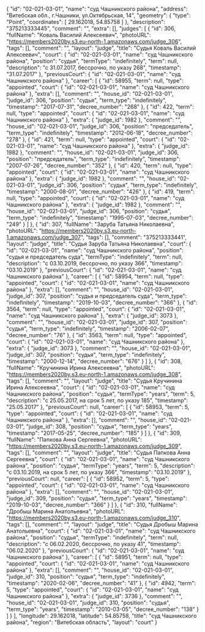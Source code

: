 {
    "id": "02-021-03-01",
    "name": "суд Чашникского района",
    "address": "Витебская обл., г.Чашники, ул.Октябрьская, 14",
    "geometry": {
        "type": "Point",
        "coordinates": [
            29.162018,
            54.85758
        ]
    },
    "description": "375213333445",
    "comment": "",
    "extra": [],
    "judges": [
        {
            "id": 306,
            "fullName": "Коваль Василий Алексеевич",
            "photoURL": "https://members2020by.s3.eu-north-1.amazonaws.com/judge_306",
            "tags": [],
            "comment": "",
            "layout": "judge",
            "title": "Судья Коваль Василий Алексеевич",
            "court": {
                "id": "02-021-03-01",
                "name": "суд Чашникского района",
                "position": "судья",
                "termType": "indefinitely",
                "term": null,
                "description": "c 31.07.2017, бессрочно, по указу 268",
                "timestamp": "31.07.2017"
            },
            "previousCourt": {
                "id": "02-021-03-01",
                "name": "суд Чашникского района"
            },
            "career": [
                {
                    "id": 58955,
                    "term": null,
                    "type": "appointed",
                    "court": {
                        "id": "02-021-03-01",
                        "name": "суд Чашникского района"
                    },
                    "extra": [],
                    "comment": "",
                    "house_id": "02-021-03-01",
                    "judge_id": 306,
                    "position": "судья",
                    "term_type": "indefinitely",
                    "timestamp": "2017-07-31",
                    "decree_number": "268"
                },
                {
                    "id": 422,
                    "term": null,
                    "type": "appointed",
                    "court": {
                        "id": "02-021-03-01",
                        "name": "суд Чашникского района"
                    },
                    "extra": {
                        "judge_id": 1982
                    },
                    "comment": "",
                    "house_id": "02-021-03-01",
                    "judge_id": 306,
                    "position": "председатель",
                    "term_type": "indefinitely",
                    "timestamp": "2012-06-18",
                    "decree_number": "278"
                },
                {
                    "id": 421,
                    "term": null,
                    "type": "appointed",
                    "court": {
                        "id": "02-021-03-01",
                        "name": "суд Чашникского района"
                    },
                    "extra": {
                        "judge_id": 1982
                    },
                    "comment": "",
                    "house_id": "02-021-03-01",
                    "judge_id": 306,
                    "position": "председатель",
                    "term_type": "indefinitely",
                    "timestamp": "2007-07-26",
                    "decree_number": "352"
                },
                {
                    "id": 420,
                    "term": null,
                    "type": "appointed",
                    "court": {
                        "id": "02-021-03-01",
                        "name": "суд Чашникского района"
                    },
                    "extra": {
                        "judge_id": 1982
                    },
                    "comment": "",
                    "house_id": "02-021-03-01",
                    "judge_id": 306,
                    "position": "судья",
                    "term_type": "indefinitely",
                    "timestamp": "2000-08-01",
                    "decree_number": "426"
                },
                {
                    "id": 419,
                    "term": null,
                    "type": "appointed",
                    "court": {
                        "id": "02-021-03-01",
                        "name": "суд Чашникского района"
                    },
                    "extra": {
                        "judge_id": 1982
                    },
                    "comment": "",
                    "house_id": "02-021-03-01",
                    "judge_id": 306,
                    "position": "судья",
                    "term_type": "indefinitely",
                    "timestamp": "1995-07-03",
                    "decree_number": "249"
                }
            ]
        },
        {
            "id": 307,
            "fullName": "Заруба Татьяна Николаевна",
            "photoURL": "https://members2020by.s3.eu-north-1.amazonaws.com/judge_307",
            "tags": [],
            "comment": "375213333441",
            "layout": "judge",
            "title": "Судья Заруба Татьяна Николаевна",
            "court": {
                "id": "02-021-03-01",
                "name": "суд Чашникского района",
                "position": "судья и председатель суда",
                "termType": "indefinitely",
                "term": null,
                "description": "c 03.10.2019, бессрочно, по указу 366",
                "timestamp": "03.10.2019"
            },
            "previousCourt": {
                "id": "02-021-03-01",
                "name": "суд Чашникского района"
            },
            "career": [
                {
                    "id": 58954,
                    "term": null,
                    "type": "appointed",
                    "court": {
                        "id": "02-021-03-01",
                        "name": "суд Чашникского района"
                    },
                    "extra": [],
                    "comment": "",
                    "house_id": "02-021-03-01",
                    "judge_id": 307,
                    "position": "судья и председатель суда",
                    "term_type": "indefinitely",
                    "timestamp": "2019-10-03",
                    "decree_number": "366"
                },
                {
                    "id": 3564,
                    "term": null,
                    "type": "appointed",
                    "court": {
                        "id": "02-021-03-01",
                        "name": "суд Чашникского района"
                    },
                    "extra": {
                        "judge_id": 3073
                    },
                    "comment": "",
                    "house_id": "02-021-03-01",
                    "judge_id": 307,
                    "position": "судья",
                    "term_type": "indefinitely",
                    "timestamp": "2006-02-07",
                    "decree_number": "76"
                },
                {
                    "id": 3563,
                    "term": null,
                    "type": "appointed",
                    "court": {
                        "id": "02-021-03-01",
                        "name": "суд Чашникского района"
                    },
                    "extra": {
                        "judge_id": 3073
                    },
                    "comment": "",
                    "house_id": "02-021-03-01",
                    "judge_id": 307,
                    "position": "судья",
                    "term_type": "indefinitely",
                    "timestamp": "2000-12-14",
                    "decree_number": "676"
                }
            ]
        },
        {
            "id": 308,
            "fullName": "Кручинина Ирина Алексеевна",
            "photoURL": "https://members2020by.s3.eu-north-1.amazonaws.com/judge_308",
            "tags": [],
            "comment": "",
            "layout": "judge",
            "title": "Судья Кручинина Ирина Алексеевна",
            "court": {
                "id": "02-021-03-01",
                "name": "суд Чашникского района",
                "position": "судья",
                "termType": "years",
                "term": 5,
                "description": "c 25.05.2017, на срок 5 лет, по указу 185",
                "timestamp": "25.05.2017"
            },
            "previousCourt": null,
            "career": [
                {
                    "id": 58953,
                    "term": 5,
                    "type": "appointed",
                    "court": {
                        "id": "02-021-03-01",
                        "name": "суд Чашникского района"
                    },
                    "extra": [],
                    "comment": "",
                    "house_id": "02-021-03-01",
                    "judge_id": 308,
                    "position": "судья",
                    "term_type": "years",
                    "timestamp": "2017-05-25",
                    "decree_number": "185"
                }
            ]
        },
        {
            "id": 309,
            "fullName": "Папкова Анна Сергеевна",
            "photoURL": "https://members2020by.s3.eu-north-1.amazonaws.com/judge_309",
            "tags": [],
            "comment": "",
            "layout": "judge",
            "title": "Судья Папкова Анна Сергеевна",
            "court": {
                "id": "02-021-03-01",
                "name": "суд Чашникского района",
                "position": "судья",
                "termType": "years",
                "term": 5,
                "description": "c 03.10.2019, на срок 5 лет, по указу 366",
                "timestamp": "03.10.2019"
            },
            "previousCourt": null,
            "career": [
                {
                    "id": 58952,
                    "term": 5,
                    "type": "appointed",
                    "court": {
                        "id": "02-021-03-01",
                        "name": "суд Чашникского района"
                    },
                    "extra": [],
                    "comment": "",
                    "house_id": "02-021-03-01",
                    "judge_id": 309,
                    "position": "судья",
                    "term_type": "years",
                    "timestamp": "2019-10-03",
                    "decree_number": "366"
                }
            ]
        },
        {
            "id": 310,
            "fullName": "Дробыш Марина Анатольевна",
            "photoURL": "https://members2020by.s3.eu-north-1.amazonaws.com/judge_310",
            "tags": [],
            "comment": "",
            "layout": "judge",
            "title": "Судья Дробыш Марина Анатольевна",
            "court": {
                "id": "02-021-03-01",
                "name": "суд Чашникского района",
                "position": "судья",
                "termType": "indefinitely",
                "term": null,
                "description": "c 06.02.2020, бессрочно, по указу 41",
                "timestamp": "06.02.2020"
            },
            "previousCourt": {
                "id": "02-021-03-01",
                "name": "суд Чашникского района"
            },
            "career": [
                {
                    "id": 58951,
                    "term": null,
                    "type": "appointed",
                    "court": {
                        "id": "02-021-03-01",
                        "name": "суд Чашникского района"
                    },
                    "extra": [],
                    "comment": "",
                    "house_id": "02-021-03-01",
                    "judge_id": 310,
                    "position": "судья",
                    "term_type": "indefinitely",
                    "timestamp": "2020-02-06",
                    "decree_number": "41"
                },
                {
                    "id": 4942,
                    "term": 5,
                    "type": "appointed",
                    "court": {
                        "id": "02-021-03-01",
                        "name": "суд Чашникского района"
                    },
                    "extra": {
                        "judge_id": 3736
                    },
                    "comment": "",
                    "house_id": "02-021-03-01",
                    "judge_id": 310,
                    "position": "судья",
                    "term_type": "years",
                    "timestamp": "2010-03-05",
                    "decree_number": "138"
                }
            ]
        }
    ],
    "longitude": 29.162018,
    "latitude": 54.85758,
    "title": "суд Чашникского района",
    "region": "Витебская область",
    "layout": "court"
}